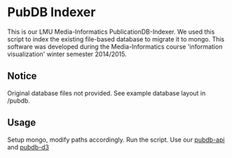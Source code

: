 # PubDB Indexer

This is  our LMU Media-Informatics PublicationDB-Indexer.
We used this script to index the existing file-based database to migrate it to mongo.
This software was developed during the Media-Informatics course 'information visualization' winter semester 2014/2015.

## Notice
Original database files not provided.
See example database layout in /pubdb.

## Usage

Setup mongo, modify paths accordingly. 
Run the script.
Use our [pubdb-api](https://github.com/PatrickPro/pubdb-api) and [pubdb-d3](https://github.com/PatrickPro/pubdb-d3) 
